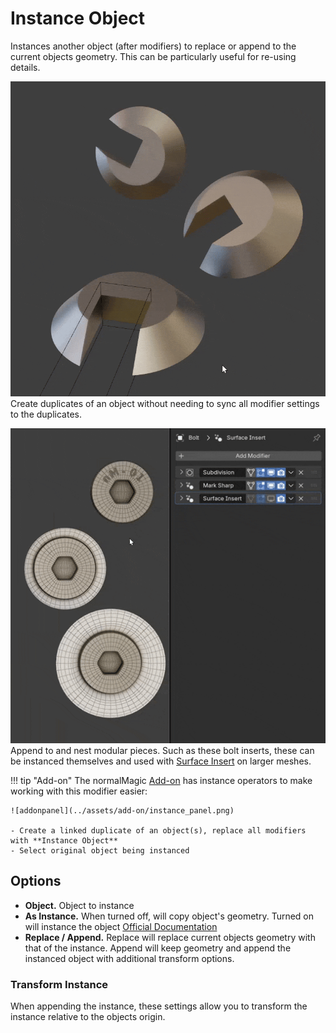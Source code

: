 # Instance Object

Instances another object (after modifiers) to replace or append to the current objects geometry. This can be particularly useful for re-using details.

<div class="grid" markdown>

![Instance](../assets/other_tools/instance.gif)
Create duplicates of an object without needing to sync all modifier settings to the duplicates.

![Instance Append](../assets/other_tools/instance_append.gif)
Append to and nest modular pieces. Such as these bolt inserts, these can be instanced themselves and used with [Surface Insert](../mesh_tools/surface_insert.md) on larger meshes.

</div>



!!! tip "Add-on"
    The normalMagic [Add-on](../add-on/index.md) has instance operators to make working with this modifier easier:
    
    ![addonpanel](../assets/add-on/instance_panel.png)

    - Create a linked duplicate of an object(s), replace all modifiers with **Instance Object**
    - Select original object being instanced


## Options

- **Object.** Object to instance
- **As Instance.** When turned off, will copy object's geometry. Turned on will instance the object [Official Documentation](https://docs.blender.org/manual/en/latest/modeling/geometry_nodes/instances.html)
- **Replace / Append.** Replace will replace current objects geometry with that of the instance. Append will keep geometry and append the instanced object with additional transform options.

### Transform Instance
When appending the instance, these settings allow you to transform the instance relative to the objects origin.